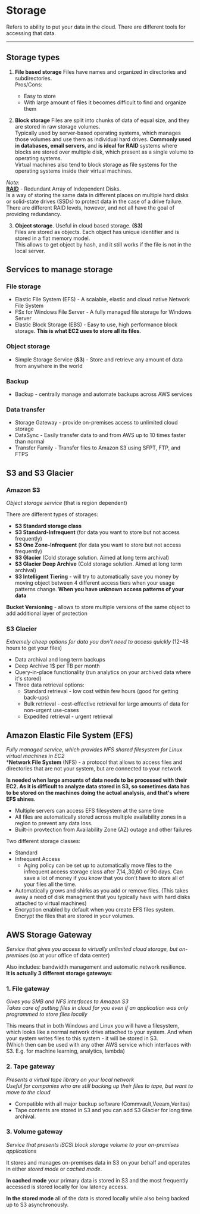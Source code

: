 # Storage

Refers to ability to put your data in the cloud. There are different tools for accessing that data.
___

## Storage types

1) **File based storage** Files have names and organized in directories and subdirectories.  
   Pros/Cons:
    * Easy to store
    * With large amount of files it becomes difficult to find and organize them

2) **Block storage** Files are split into chunks of data of equal size, and they are stored in raw storage volumes.  
   Typically used by server-based operating systems, which manages those volumes and use them as individual hard drives.
   **Commonly used in databases, email servers**, and **is ideal for RAID** systems where blocks are stored over
   multiple disk, which
   present as a single volume to operating systems.  
   Virtual machines also tend to block storage as file systems for the operating systems inside their virtual machines.

*Note*:  
**[RAID](https://www.techtarget.com/searchstorage/definition/RAID)** - Redundant Array of Independent Disks.  
Is a way of storing the same data in different places on multiple hard
disks or solid-state drives (SSDs) to protect data in the case of a drive failure. There are different RAID levels,
however, and not all have the goal of providing redundancy.

3) **Object storage**. Useful in cloud based storage. **(S3)**   
   Files are stored as objects. Each object has unique identifier and is stored in a flat memory model.  
   This allows to get object by hash, and it still works if the file is not in the local server.

## Services to manage storage

### File storage

* Elastic File System (EFS) - A scalable, elastic and cloud native Network File System
* FSx for Windows File Server - A fully managed file storage for Windows Server
* Elastic Block Storage (EBS) - Easy to use, high performance block storage. **This is what EC2 uses to store all its
  files**.

### Object storage

* Simple Storage Service (**S3**) - Store and retrieve any amount of data from anywhere in the world

### Backup

* Backup - centrally manage and automate backups across AWS services

### Data transfer

* Storage Gateway - provide on-premises access to unlimited cloud storage
* DataSync - Easily transfer data to and from AWS up to 10 times faster than normal
* Transfer Family - Transfer files to Amazon S3 using SFPT, FTP, and FTPS

## S3 and S3 Glacier

### Amazon S3

*Object storage service* (that is region dependent)

There are different types of storages:

* **S3 Standard storage class**
* **S3 Standard-Infrequent** (for data you want to store but not access frequently)
* **S3 One Zone-Infrequent** (for data you want to store but not access frequently)
* **S3 Glacier** (Cold storage solution. Aimed at long term archival)
* **S3 Glacier Deep Archive** (Cold storage solution. Aimed at long term archival)
* **S3 Intelligent Tiering** - will try to automatically save you money by moving object between 4 different access tiers
  when your usage patterns change. **When you have unknown access patterns of your data**

**Bucket Versioning** - allows to store multiple versions of the same object to add additional layer of protection

### S3 Glacier

*Extremely cheep options for data you don't need to access quickly* (12-48 hours to get your files)

* Data archival and long term backups
* Deep Archive 1$ per TB per month
* Query-in-place functionality (run analytics on your archived data where it's stored)
* Three data retrieval options:
    * Standard retrieval - low cost within few hours (good for getting back-ups)
    * Bulk retrieval - cost-effective retrieval for large amounts of data for non-urgent use-cases
    * Expedited retrieval - urgent retrieval

## Amazon Elastic File System (EFS)

*Fully managed service, which provides NFS shared filesystem for Linux virtual machines in EC2*  
***Network File System** (NFS) - a protocol that allows to access files and directories that are not your system, but
are
connected to your network

**Is needed when large amounts of data needs to be processed with their EC2. As it is difficult to analyze data
stored in S3, so sometimes data has to be stored on the machines doing the actual analysis, and that's where EFS
shines**.

* Multiple servers can access EFS filesystem at the same time
* All files are automatically stored across multiple availability zones in a region to prevent any data loss.
* Built-in provtection from Availability Zone (AZ) outage and other failures

Two different storage classes:

* Standard
* Infrequent Access
    * Aging policy can be set up to automatically move files to the infrequent access storage class after 7,14,,30,60 or
      90 days. Can save a lot of money if you know that you don't have to store all of your files all the time.
* Automatically grows and shirks as you add or remove files. (This takes away a need of disk managment that you
  typically have with hard disks attached to virtual machines)
* Encryption enabled by default when you create EFS files system. Encrypt the files that are stored in your volumes.

## AWS Storage Gateway

*Service that gives you access to virtually unlimited cloud storage, but on-premises* (so at your office of data center)

Also includes: bandwidth management and automatic network resilience.  
**It is actually 3 different storage gateways**:

### 1. File gateway

*Gives you SMB and NFS interfaces to Amazon S3  
Takes care of putting files in cloud for you even if an application was only programmed to store files locally*

This means that in both Windows and Linux you will have a filesystem, which looks like a normal network drive attached
to your system. And when your system writes files to this system - it will be stored in S3.  
(Which then can be used with any other AWS service which interfaces with S3. E.g. for machine learning, analytics,
lambda)

### 2. Tape gateway

*Presents a virtual tape library on your local network  
Useful for companies who are still backing up their files to tape, but want to move to the cloud*

* Compatible with all major backup software (Commvault,Veeam,Veritas)
* Tape contents are stored in S3 and you can add S3 Glacier for long time archival.

### 3. Volume gateway

*Service that presents iSCSI block storage volume to your on-premises applications*

It stores and manages on-premises data in S3 on your behalf and operates in either *stored mode* or *cached mode*.

**In cached mode** your primary data is stored in S3 and the most frequently accessed is stored locally for low latency
access.

**In the stored mode** all of the data is stored locally while also being backed up to S3 asynchronously.
